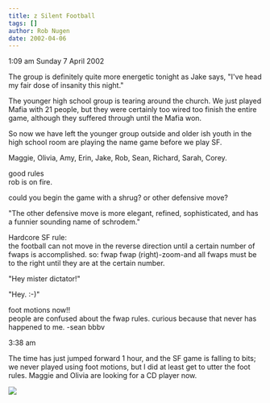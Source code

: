 ```yaml
---
title: z Silent Football
tags: []
author: Rob Nugen
date: 2002-04-06
---
```


<p class=date>1:09 am Sunday 7 April 2002</p>

<p>The group is definitely quite more energetic tonight as Jake says,
"I've head my fair dose of insanity this night."</p>

<p>The younger high school group is tearing around the church.  We
just played Mafia with 21 people, but they were certainly too wired
too finish the entire game, although they suffered through until the
Mafia won.</p>

<p>So now we have left the younger group outside and older ish youth
in the high school room are playing the name game before we play
SF.</p>

<p>Maggie, Olivia, Amy, Erin, Jake, Rob, Sean, Richard, Sarah, Corey.</p>

<p class=message>good rules
<br>rob is on fire.</p>

<p class=message>could you begin the game
with a shrug? or other defensive move?</p>

<p class=message>"The other defensive move is more elegant, refined,
sophisticated, and has a funnier sounding name of schrodem."</p>

<p class=message>Hardcore SF rule:
<br>the football can not move in the reverse direction until a certain
number of fwaps is accomplished. so: fwap fwap (right)-zoom-and all
fwaps must be to the right until they are at the certain number.</p>

<p class=message>"Hey mister dictator!"</p>

<p class=message>"Hey.  :-)"</p>

<p class=message>foot motions now!!
<br>people are confused about the fwap rules. curious because that never has
happened to me. -sean bbbv</p>

<p class=date>3:38 am</p>

<p>The time has just jumped forward 1 hour, and the SF game is falling
to bits; we never played using foot motions, but I did at least get to
utter the foot rules.  Maggie and Olivia are looking for a CD player
now.</p>

<p><img src='/images/rob/wL-ROB.gif'/></p>
